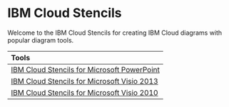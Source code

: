 # IBM Cloud Stencils

Welcome to the IBM Cloud Stencils for creating IBM Cloud diagrams with popular diagram tools.

| Tools |
| :--- |
| [IBM Cloud Stencils for Microsoft PowerPoint](powerpoint/powerpoint.md) | 
| [IBM Cloud Stencils for Microsoft Visio 2013](visio2013/visio2013.md) | 
| [IBM Cloud Stencils for Microsoft Visio 2010](visio2010/visio2010.md) | 

